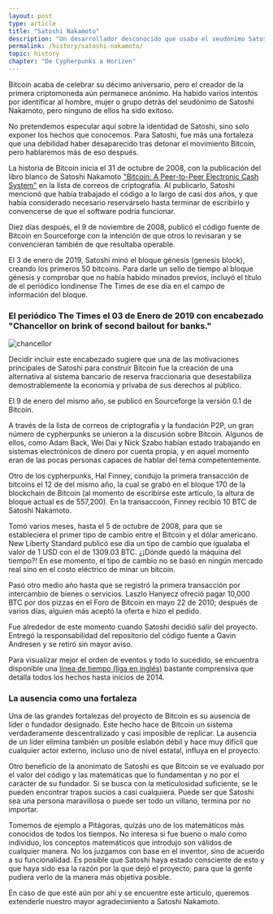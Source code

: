 ```yaml
---
layout: post
type: article
title: "Satoshi Nakamoto"
description: "Un desarrollador desconocido que usaba el seudónimo Satoshi Nakamoto creó Bitcoin en 2008 antes de su lanzamiento en enero de 2009."
permalink: /history/satoshi-nakamoto/
topic: history
chapter: "De Cypherpunks a Horizen"
---
```


Bitcoin acaba de celebrar su décimo aniversario, pero el creador de la primera criptomoneda aún permanece anónimo. Ha habido varios intentos por identificar al hombre, mujer o grupo detrás del seudónimo de Satoshi Nakamoto, pero ninguno de ellos ha sido exitoso.

No pretendemos especular aquí sobre la identidad de Satoshi, sino solo exponer los hechos que conocemos. Para Satoshi, fue más una fortaleza que una debilidad haber desaparecido tras detonar el movimiento Bitcoin, pero hablaremos más de eso después.

La historia de Bitcoin inicia el 31 de octubre de 2008, con la publicación del libro blanco de Satoshi Nakamoto ["Bitcoin: A Peer-to-Peer Electronic Cash System"](https://bitcoin.org/bitcoin.pdf) en la lista de correos de criptografía. Al publicarlo, Satoshi mencionó que había trabajado el código a lo largo de casi dos años, y que había considerado necesario reservárselo hasta terminar de escribirlo y convencerse de que el software podría funcionar.

Diez días después, el 9 de noviembre de 2008, publicó el código fuente de Bitcoin en Sourceforge con la intención de que otros lo revisaran y se convencieran también de que resultaba operable.

El 3 de enero de 2019, Satoshi minó el bloque génesis (genesis block), creando los primeros 50 bitcoins. Para darle un sello de tiempo al bloque génesis y comprobar que no había habido minados previos, incluyó el título de el periódico londinense The Times de ese día en el campo de información del bloque.

<h3 class="text-center font-italic">El periódico The Times el 03 de Enero de 2019 con encabezado "Chancellor on brink of second bailout for banks."</h3>

![chancellor]({{site.baseurl_root}}/assets/post_files/history/satoshi-nakamoto/chancellor2.jpg)

Decidir incluir este encabezado sugiere que una de las motivaciones principales de Satoshi para construir Bitcoin fue la creación de una alternativa al sistema bancario de reserva fraccionaria que desestabiliza demostrablemente la economía y privaba de sus derechos al público.

El 9 de enero del mismo año, se publicó en Sourceforge la versión 0.1 de Bitcoin.

A través de la lista de correos de criptografía y la fundación P2P, un gran número de cypherpunks se unieron a la discusión sobre Bitcoin. Algunos de ellos, como Adam Back, Wei Dai y Nick Szabo habían estado trabajando en sistemas electrónicos de dinero por cuenta propia, y en aquel momento eran de las pocas personas capaces de hablar del tema competentemente.

Otro de los cypherpunks, Hal Finney, condujo la primera transacción de bitcoins el 12 de del mismo año, la cual se grabó en el bloque 170 de la blockchain de Bitcoin (al momento de escribirse este artículo, la altura de bloque actual es de 557,200). En la transaccoón, Finney recibió 10 BTC de Satoshi Nakamoto.

Tomó varios meses, hasta el 5 de octubre de 2008, para que se estableciera el primer tipo de cambio entre el Bitcoin y el dólar americano. New Liberty Standard publicó ese día un tipo de cambio que igualaba el valor de 1 USD con el de 1309.03 BTC. ¿¡Dónde quedó la máquina del tiempo?! En ese momento, el tipo de cambio no se basó en ningún mercado real sino en el costo eléctrico de minar un bitcoin.

Pasó otro medio año hasta que se registró la primera transacción por intercambio de bienes o servicios. Laszlo Hanyecz ofreció pagar 10,000 BTC por dos pizzas en el Foro de Bitcoin en mayo 22 de 2010; después de varios días, alguien más aceptó la oferta e hizo el pedido.

Fue alrededor de este momento cuando Satoshi decidió salir del proyecto. Entregó la responsabilidad del repositorio del código fuente a Gavin Andresen y se retiró sin mayor aviso.

Para visualizar mejor el orden de eventos y todo lo sucedido, se encuentra disponible una [línea de tiempo (liga en inglés)](http://historyofbitcoin.org/) bastante comprensiva que detalla todos los hechos hasta inicios de 2014.

### La ausencia como una fortaleza

Una de las grandes fortalezas del proyecto de Bitcoin es su ausencia de líder o fundador designado. Este hecho hace de Bitcoin un sistema verdaderamente descentralizado y casi imposible de replicar. La ausencia de un líder elimina también un posible eslabón débil y hace muy difícil que cualquier actor externo, incluso uno de nivel estatal, influya en el proyecto.

Otro beneficio de la anonimato de Satoshi es que Bitcoin se ve evaluado por el valor del código y las matemáticas que lo fundamentan y no por el carácter de su fundador. Si se busca con la meticulosidad suficiente, se le pueden encontrar trapos sucios a casi cualquiera. Puede ser que Satoshi sea una persona maravillosa o puede ser todo un villano, termina por no importar.

Tomemos de ejemplo a Pitágoras, quizás uno de los matemáticos más conocidos de todos los tiempos. No interesa si fue bueno o malo como individuo, los conceptos matemáticos que introdujo son válidos de cualquier manera. No los juzgamos con base en el inventor, sino de acuerdo a su funcionalidad. Es posible que Satoshi haya estado consciente de esto y que haya sido esa la razón por la que dejó el proyecto; para que la gente pudiera verlo de la manera más objetiva posible.

En caso de que esté aún por ahí y se encuentre este artículo, queremos extenderle nuestro mayor agradecimiento a Satoshi Nakamoto.
